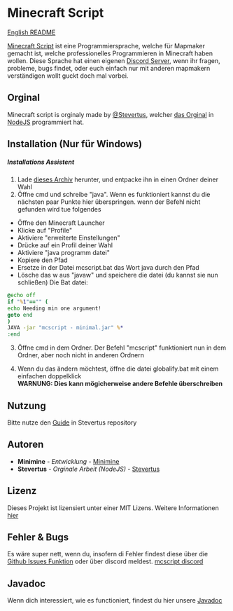 # Minecraft Script

[English README](README.md)

[Minecraft Script](https://github.com/MinimineLP/mcscript-java) ist eine Programmiersprache, welche für Mapmaker gemacht ist, welche professionelles Programmieren in Minecraft haben wollen. Diese Sprache hat einen eigenen [Discord Server](https://discordapp.com/invite/WvtCkyg), wenn ihr fragen, probleme, bugs findet, oder euch einfach nur mit anderen mapmakern verständigen wollt guckt doch mal vorbei.

## Orginal
Minecraft script is orginaly made by [@Stevertus](https://github.com/Stevertus), welcher [das Orginal](https://github.com/Stevertus/mcscript) in [NodeJS](https://nodejs.org/en/) programmiert hat.

## Installation (Nur für Windows)
##### Installations Assistent
1. Lade [dieses Archiv](https://github.com/MinimineLP/mcscript-java/raw/master/mcscript.zip) herunter, und entpacke ihn in einen Ordner deiner Wahl
2. Öffne cmd und schreibe "java". Wenn es funktioniert kannst du die nächsten paar Punkte hier überspringen. wenn der Befehl nicht gefunden wird tue folgendes
  - Öffne den Minecraft Launcher
  - Klicke auf "Profile"
  - Aktiviere "erweiterte Einstellungen"
  - Drücke auf ein Profil deiner Wahl
  - Aktiviere "java programm datei"
  - Kopiere den Pfad
  - Ersetze in der Datei mcscript.bat das Wort java durch den Pfad
  - Lösche das w aus "javaw" und speichere die datei (du kannst sie nun schließen)
Die Bat datei:
```bat
@echo off
if "%1"=="" (
echo Needing min one argument!
goto end
)
JAVA -jar "mcscript - minimal.jar" %*
:end
```
3. Öffne cmd in dem Ordner. Der Befehl "mcscript" funktioniert nun in dem Ordner, aber noch nicht in anderen Ordnern

4. Wenn du das ändern möchtest, öffne die datei globalify.bat mit einem einfachen doppelklick<br>
**WARNUNG: Dies kann mögicherweise andere Befehle überschreiben**

## Nutzung

Bitte nutze den [Guide]( https://github.com/Stevertus/mcscript/blob/master/README-DE.md#2-cli-commands) in Stevertus repository

## Autoren

* **Minimine** - *Entwicklung* - [Minimine](https://github.com/MinimineLP)
* **Stevertus** - *Orginale Arbeit (NodeJS)* - [Stevertus](https://github.com/Stevertus)

## Lizenz

Dieses Projekt ist lizensiert unter einer MIT Lizens. Weitere Informationen [hier](LICENSE)

## Fehler & Bugs
Es wäre super nett, wenn du, insofern di Fehler findest diese über die [Github Issues Funktion](https://github.com/MinimineLP/mcscript-java/issues) oder über discord meldest. [mcscript discord](https://discordapp.com/invite/WvtCkyg)

## Javadoc

Wenn dich interessiert, wie es functioniert, findest du hier unsere [Javadoc](javadoc/index.html)
